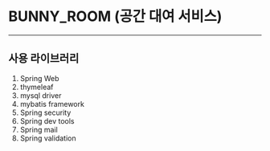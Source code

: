# BUNNY_ROOM (공간 대여 서비스)

---

## 사용 라이브러리
1. Spring Web
2. thymeleaf
3. mysql driver
4. mybatis framework
5. Spring security
6. Spring dev tools
7. Spring mail
8. Spring validation